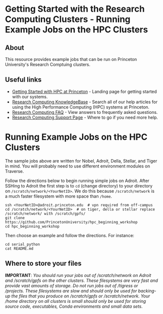 # Getting Started with the Research Computing Clusters - Running Example Jobs on the HPC Clusters

## About
This resource provides example jobs that can be run on Princeton University's Research Comptuing clusters. 

## Useful links

* [Getting Started with HPC at Princeton](https://researchcomputing.princeton.edu/getting-started) - Landing page for getting started with our systems.    
* [Research Computing KnowledgeBase](https://researchcomputing.princeton.edu/support/knowledge-base) - Search all of our help articles for using the High Performance Computing (HPC) systems at Princeton.  
* [Research Computing FAQ](https://researchcomputing.princeton.edu/support/faq) - View answers to frequently asked questions.  
* [Research Computing Support Page](https://researchcomputing.princeton.edu/support) - Where to go if you need more help. 

<!--
## Survey Link

Please fill out our [survey for the Fall 2021 workshop](https://docs.google.com/forms/d/e/1FAIpQLSfBLpW9f5VEPikTR9MCPrw4hSKX2eCrFr1Ri0hiqDokR8qXNg/viewform).

## Authorship

This guide was created by Ben Hicks. It has been extended and modified by Jonathan Halverson, Gabe Perez-Giz,  Carolina Roe-Raymond, and Calla Chennault. Some of the content was originally written by Uno Vaaland.

## Workshop Survey
[Click here](https://bit.ly/hpcintro_24feb20)
-->

# Running Example Jobs on the HPC Clusters

The sample jobs above are written for Nobel, Adroit, Della, Stellar, and Tiger in mind. You will probably need to use different environment modules on Traverse.

Follow the directions below to begin running simple jobs on Adroit.
After SSHing to Adroit the first step is to `cd` (change directory)
to your directory on `/scratch/network/<YourNetID>`. We do this because `/scratch/network`
is a much faster filesystem with more space than `/home`.

```
ssh <YourNetID>@adroit.princeton.edu  # vpn required from off-campus
cd /scratch/network/<YourNetID>  # on tiger, della or stellar replace /scratch/network/ with /scratch/gpfs/
git clone https://github.com/PrincetonUniversity/hpc_beginning_workshop
cd hpc_beginning_workshop
```

Then choose an example and follow the directions. For instance:

```
cd serial_python
cat README.md
```

## Where to store your files

**IMPORTANT**: *You should run your jobs out of /scratch/network on Adroit and /scratch/gpfs on the other clusters. These filesystems are very fast and provide vast amounts of storage. Do not run jobs out of /tigress or /projects. These filesystems are slow and should only be used for backing-up the files that you produce on /scratch/gpfs or /scratch/network. Your /home directory on all clusters is small should only be used for storing source code, executables, Conda environments and small data sets*.

